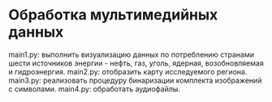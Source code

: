 # Обработка мультимедийных данных

main1.py: выполнить визуализацию данных по потреблению странами шести источников энергии - нефть, газ, уголь, ядерная, возобновляемая и гидроэнергия. 
main2.py: отобразить карту исследуемого региона.
main3.py: реализовать процедуру бинаризации комплекта изображений с символами.
main4.py: обработать аудиофайлы.
